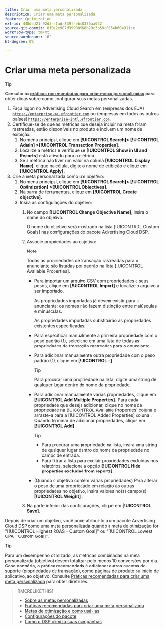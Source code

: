 ```yaml
---
title: Criar uma meta personalizada
description: Criar uma meta personalizada
feature: Optimization
exl-id: 440ded21-92d3-41ad-839f-ebc8376aa932
source-git-commit: 0f0a2e907d39900968b29c3b59c8034b604911ce
workflow-type: tm+mt
source-wordcount: '0'
ht-degree: 0%

---
```


# Criar uma meta personalizada

>[!TIP]
>
>Consulte as [práticas recomendadas para criar metas personalizadas](custom-goal-best-practices.md) para obter dicas sobre como configurar suas metas personalizadas.

1. Faça logon no Advertising Cloud Search em (empresas dos EUA) [`https://enterprise-na.efrontier.com`](https://enterprise-na.efrontier.com) ou (empresas em todos os outros países) [`https://enterprise-intl.efrontier.com`](https://enterprise-intl.efrontier.com).
1. Certifique-se de que as métricas que deseja incluir na meta foram rastreadas, estão disponíveis no produto e incluem um nome de exibição:
   1. No menu principal, clique em **[!UICONTROL Search]> [!UICONTROL Admin] >[!UICONTROL Transaction Properties]**.
   1. Localize a métrica e verifique se **[!UICONTROL Show in UI and Reports]** está ativado para a métrica.
   1. Se a métrica não tiver um valor na coluna **[!UICONTROL Display Name]**, clique na célula, digite o nome de exibição e clique em **[!UICONTROL Apply].**
1. Crie a meta personalizada como um *objetivo*:
   1. No menu principal, clique em **[!UICONTROL Search]> [!UICONTROL Optimization] >[!UICONTROL Objectives]**.
   1. Na barra de ferramentas, clique em **[!UICONTROL Create objective].**
   1. Insira as configurações do objetivo:
      1. No campo **[!UICONTROL Change Objective Name]**, insira o nome do objetivo.

         O nome do objetivo será mostrado na lista [!UICONTROL Custom Goals] nas configurações do pacote Advertising Cloud DSP.

      1. Associe propriedades ao objetivo:

         >[!NOTE]
         >
         > Todas as propriedades de transação rastreadas para o anunciante são listadas por padrão na lista [!UICONTROL Available Properties].

         * Para importar um arquivo CSV com propriedades e seus pesos, clique em **[!UICONTROL Import]** e localize o arquivo a ser importado.

            As propriedades importadas já devem existir para o anunciante; os nomes não fazem distinção entre maiúsculas e minúsculas.

            As propriedades importadas substituirão as propriedades existentes especificadas.

         * Para especificar manualmente a primeira propriedade com o peso padrão (1), selecione em uma lista de todas as propriedades de transação rastreadas para o anunciante.

         * Para adicionar manualmente outra propriedade com o peso padrão (1), clique em **[!UICONTROL +]** .

            >[!TIP]
            >
            > Para procurar uma propriedade na lista, digite uma string de qualquer lugar dentro do nome da propriedade.

         * Para adicionar manualmente várias propriedades, clique em **[!UICONTROL Add Multiple Properties].** Para cada propriedade que deseja adicionar, clique no nome da propriedade na  [!UICONTROL Available Properties] coluna e arraste-a para a  [!UICONTROL Added Properties] coluna . Quando terminar de adicionar propriedades, clique em **[!UICONTROL Add]**.

            >[!TIP]
            >
            >* Para procurar uma propriedade na lista, insira uma string de qualquer lugar dentro do nome da propriedade no campo de entrada.
            >* Para filtrar a lista para excluir propriedades excluídas nos relatórios, selecione a opção **[!UICONTROL Hide properties excluded from reports].**


         * (Quando o objetivo contém várias propriedades) Para alterar o peso de uma propriedade em relação às outras propriedades no objetivo, insira valores no(s) campo(s) **[!UICONTROL Weight]** .
      1. Na parte inferior das configurações, clique em **[!UICONTROL Save]**.


Depois de criar um objetivo, você pode atribuí-lo a um pacote Advertising Cloud DSP como uma meta personalizada quando a meta de otimização for &quot;[!UICONTROL Highest ROAS - Custom Goal]&quot; ou &quot;[!UICONTROL Lowest CPA - Custom Goal]&quot;.

>[!TIP]
>
>Para um desempenho <!-- optimum? Or optimization won't happen at all w/out it? -->otimizado, as métricas combinadas na meta personalizada (objetivo) devem totalizar pelo menos 10 conversões por dia. Caso contrário, a prática recomendada é adicionar outros eventos de suporte (propriedades de transação), como páginas de produto ou início de aplicativo, ao objetivo. Consulte [Práticas recomendadas para criar uma meta personalizada](custom-goal-best-practices.md) para obter diretrizes.

>[!MORELIKETHIS]
>
>* [Sobre as metas personalizadas](custom-goal-about.md)
>* [Práticas recomendadas para criar uma meta personalizada](custom-goal-best-practices.md)
>* [Metas de otimização e como usá-las](optimization-goals.md)
>* [Configurações do pacote](/help/dsp/campaign-management/packages/package-settings.md)
> * [Como o DSP otimiza suas campanhas](optimization-how-dsp-optimizes-campaigns.md)

